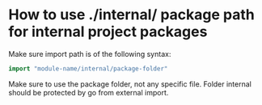 # How to use ./internal/ package path for internal project packages

Make sure import path is of the following syntax:
```go
import "module-name/internal/package-folder"
```

Make sure to use the package folder, not any specific file.
Folder internal should be protected by go from external import.
